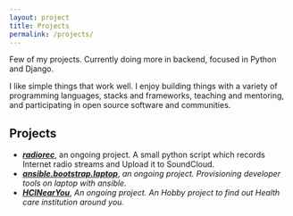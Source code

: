 ```yaml
---
layout: project
title: Projects
permalink: /projects/
---
```


Few of my projects. Currently doing more in backend, focused in Python and Django.

I like simple things that work well. I enjoy building things with a variety of programming languages, stacks and frameworks, teaching and mentoring, and participating in open source software and communities.

## Projects

- [**_radiorec_**][7], an ongoing project. A small python script which records Internet radio streams and Upload it to SoundCloud.
- [**_ansible.bootstrap.laptop_**][8], _an ongoing project. Provisioning developer tools on laptop with ansible._
- [**_HCINearYou_**][9], _An ongoing project. An Hobby project to find out Health care institution around you._


[1]: https://linuxacademy.com/cp/modules/view/id/1
[2]: http://itpro.tv
[3]: https://www.codecademy.com/
[5]: http://joshldavis.com/
[6]: https://www.ciklum.com/about-ciklum/pakistan/
[7]: https://github.com/muhammadtaqi/radiorec
[8]: https://github.com/muhammadtaqi/learning-tools/tree/ansible/ansible
[9]: https://github.com/muhammadtaqi/
